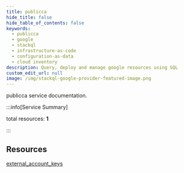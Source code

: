 ```yaml
---
title: publicca
hide_title: false
hide_table_of_contents: false
keywords:
  - publicca
  - google
  - stackql
  - infrastructure-as-code
  - configuration-as-data
  - cloud inventory
description: Query, deploy and manage google resources using SQL
custom_edit_url: null
image: /img/stackql-google-provider-featured-image.png
---
```


publicca service documentation.

:::info[Service Summary]

total resources: __1__  

:::

## Resources
<div class="row">
<div class="providerDocColumn">
<a href="/publicca/external_account_keys/">external_account_keys</a>
</div>
<div class="providerDocColumn">

</div>
</div>